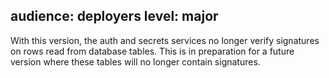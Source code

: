 audience: deployers
level: major
---
With this version, the auth and secrets services no longer verify signatures on rows read from database tables.  This is in preparation for a future version where these tables will no longer contain signatures.
